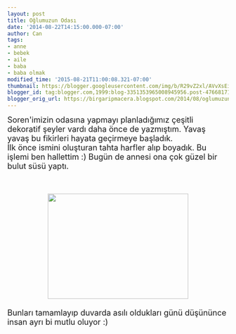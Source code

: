 ```yaml
---
layout: post
title: Oğlumuzun Odası
date: '2014-08-22T14:15:00.000-07:00'
author: Can
tags:
- anne
- bebek
- aile
- baba
- baba olmak
modified_time: '2015-08-21T11:00:08.321-07:00'
thumbnail: https://blogger.googleusercontent.com/img/b/R29vZ2xl/AVvXsEiFxza8dUb7Dn6ThwxZuVwZnfzhswXyI6DuSvlA_3n9h8s4HfvpSh65Nk3lhtPURSaD7OgOn9NVZ_iuZ4CWDwqaC0x6xYFp5nBf5rQVzVIg8fg9Hvu9Itqyu54JlOAmvK4C_dRDXaZsaBc/s72-c/IMG-20140822-WA0000.jpg
blogger_id: tag:blogger.com,1999:blog-3351353965008945956.post-4766817133275026607
blogger_orig_url: https://birgaripmacera.blogspot.com/2014/08/oglumuzun-odas.html
---
```


<span style="font-size: large;">Soren'imizin odasına yapmayı planladığımız çeşitli dekoratif şeyler vardı daha önce de yazmıştım. Yavaş yavaş bu fikirleri hayata geçirmeye başladık. </span><br />
<a name='more'></a><span style="font-size: large;">İlk önce ismini oluşturan tahta harfler alıp boyadık. Bu işlemi ben hallettim :) Bugün de annesi ona çok güzel bir bulut süsü yaptı.&nbsp;</span><br />
<span style="font-size: large;"><br /></span>
<br />
<div class="separator" style="clear: both; text-align: center;">
<a href="https://blogger.googleusercontent.com/img/b/R29vZ2xl/AVvXsEiFxza8dUb7Dn6ThwxZuVwZnfzhswXyI6DuSvlA_3n9h8s4HfvpSh65Nk3lhtPURSaD7OgOn9NVZ_iuZ4CWDwqaC0x6xYFp5nBf5rQVzVIg8fg9Hvu9Itqyu54JlOAmvK4C_dRDXaZsaBc/s1600/IMG-20140822-WA0000.jpg" imageanchor="1" style="margin-left: 1em; margin-right: 1em;"><img border="0" height="239" src="https://blogger.googleusercontent.com/img/b/R29vZ2xl/AVvXsEiFxza8dUb7Dn6ThwxZuVwZnfzhswXyI6DuSvlA_3n9h8s4HfvpSh65Nk3lhtPURSaD7OgOn9NVZ_iuZ4CWDwqaC0x6xYFp5nBf5rQVzVIg8fg9Hvu9Itqyu54JlOAmvK4C_dRDXaZsaBc/s1600/IMG-20140822-WA0000.jpg" width="320" /></a></div>
<span style="font-size: large;"><br /></span><span style="font-size: large;">Bunları tamamlayıp duvarda asılı oldukları günü düşününce insan ayrı bi mutlu oluyor :)</span>